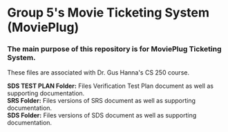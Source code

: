 # Group 5's Movie Ticketing System (MoviePlug)
<h3>The main purpose of this repository is for MoviePlug Ticketing System.</h3>
These files are associated with Dr. Gus Hanna's CS 250 course.<br />



**SDS TEST PLAN Folder:** Files Verification Test Plan document as well as supporting documentation. <br />
**SRS Folder:** Files versions of SRS document as well as supporting documentation.<br />
**SDS Folder:** Files versions of SDS document as well as supporting documentation.<br />
